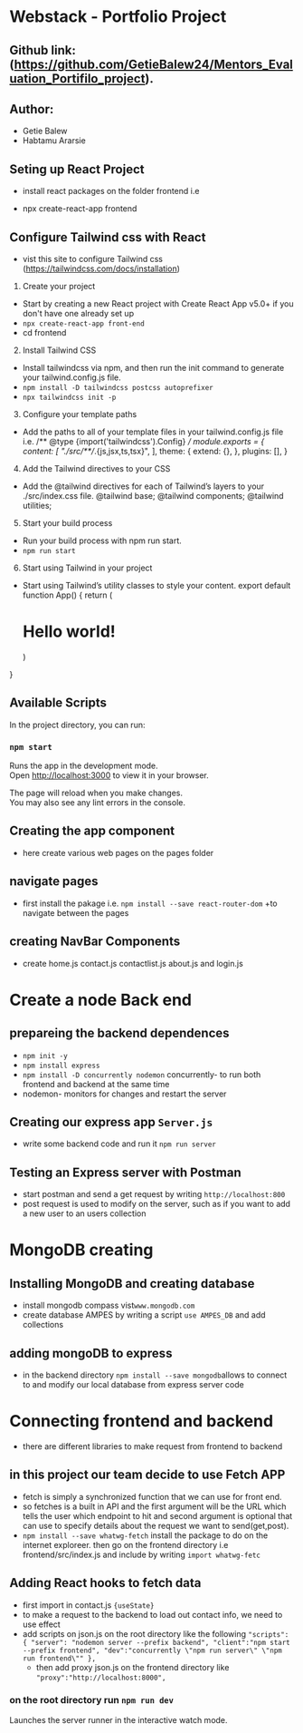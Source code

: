 # Webstack - Portfolio Project 
## Github link:(https://github.com/GetieBalew24/Mentors_Evaluation_Portifilo_project).
## Author:
+ Getie Balew
+ Habtamu Ararsie
## Seting up React Project 
* install react packages on the folder frontend i.e
+ npx create-react-app frontend
## Configure Tailwind css with React
+ vist this site to configure Tailwind css (https://tailwindcss.com/docs/installation)
1. Create your project
+ Start by creating a new React project with Create React App v5.0+ if you don't have one already set up
+ `npx create-react-app front-end`
+ cd frontend
2. Install Tailwind CSS
+ Install tailwindcss via npm, and then run the init command to generate your tailwind.config.js file.
+ `npm install -D tailwindcss postcss autoprefixer`
+ `npx tailwindcss init -p`
3. Configure your template paths
+ Add the paths to all of your template files in your tailwind.config.js file i.e.
/** @type {import('tailwindcss').Config} */
module.exports = {
  content: [
    "./src/**/*.{js,jsx,ts,tsx}",
  ],
  theme: {
    extend: {},
  },
  plugins: [],
}
4. Add the Tailwind directives to your CSS
+ Add the @tailwind directives for each of Tailwind’s layers to your ./src/index.css file.
@tailwind base;
@tailwind components;
@tailwind utilities;
5. Start your build process
+ Run your build process with npm run start.
+ `npm run start`
6. Start using Tailwind in your project
+ Start using Tailwind’s utility classes to style your content.
export default function App() {
  return (
    <h1 className="text-3xl font-bold underline">
      Hello world!
    </h1>
  )
}
## Available Scripts
In the project directory, you can run:

### `npm start`

Runs the app in the development mode.\
Open [http://localhost:3000](http://localhost:3000) to view it in your browser.

The page will reload when you make changes.\
You may also see any lint errors in the console.
##  Creating the app component
+ here create various web pages on the pages folder
## navigate pages
+ first install the pakage i.e. `npm install --save react-router-dom`
+to navigate between the pages
## creating NavBar Components
+ create home.js contact.js contactlist.js about.js and login.js
# Create a node Back end
## prepareing the backend dependences 
+ `npm init -y`
+ `npm install express`
+ `npm install -D concurrently nodemon` concurrently- to run both frontend and backend at the same time
+ nodemon- monitors for changes and restart the server
## Creating our express app `Server.js`
+ write some backend code and run it `npm run server`
## Testing an Express server with Postman
+ start postman and send a get request by writing `http://localhost:800`
+ post request is used to modify on the server, such as if you want to add a new user to an users collection
# MongoDB creating
## Installing MongoDB and creating database
+ install mongodb compass vist`www.mongodb.com`
+ create database AMPES by writing a script `use AMPES_DB` and add collections
## adding mongoDB to express
+ in the backend directory `npm install --save mongodb`allows to connect to and modify our local database from express server code
# Connecting frontend and backend
+ there are different libraries to make request from frontend to backend
## in this project our team decide to use Fetch APP
+ fetch is simply a synchronized function that we can use for front end.
+ so fetches is a built in API and the first argument will be the URL which tells the user which endpoint to hit and second argument is optional that can use to specify details about the request we want to send(get,post).
+ `npm install --save whatwg-fetch` install the package to do on the internet exploreer. then go on the frontend directory i.e frontend/src/index.js and include by writing  `import whatwg-fetc`
## Adding React hooks to fetch data
+ first import in contact.js `{useState}`
+ to make a request to the backend to load out contact info, we need to use effect
+ add scripts on json.js on the root directory like the following
`"scripts": {
    "server": "nodemon server --prefix backend",
    "client":"npm start --prefix frontend",
    "dev":"concurrently \"npm run server\" \"npm run frontend\""
  },`
  + then add proxy json.js on the frontend directory like `"proxy":"http://localhost:8000",`

### on the root directory run `npm run dev`

Launches the server runner in the interactive watch mode.
